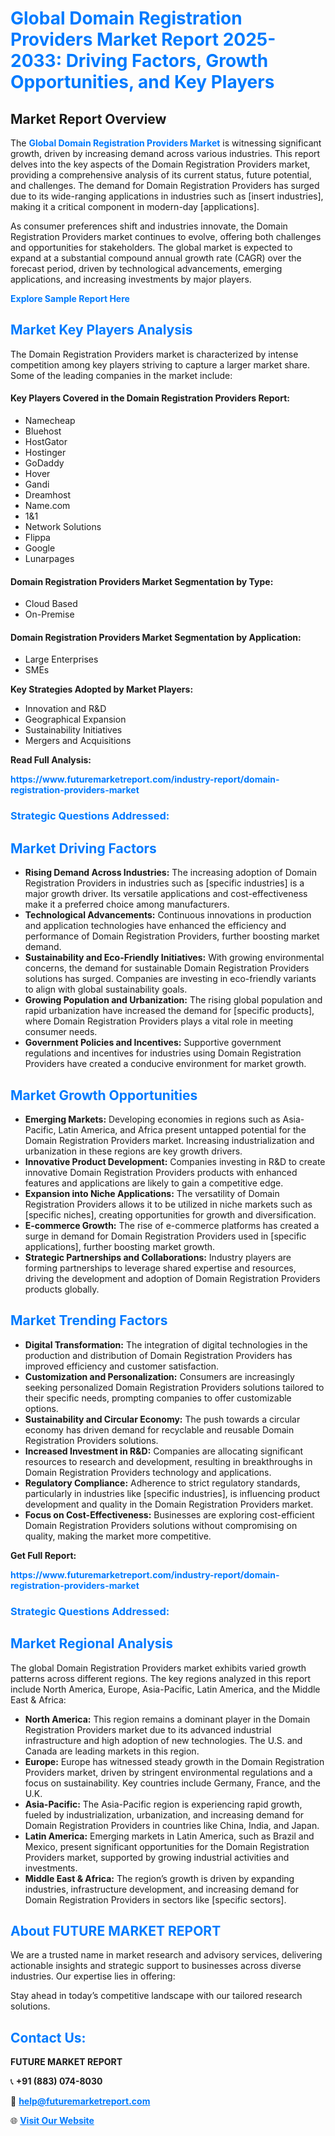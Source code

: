 <h1 style="color: #007BFF;">Global Domain Registration Providers Market Report 2025-2033: Driving Factors, Growth Opportunities, and Key Players</h1>

<section id="overview">
<h2>Market Report Overview</h2>
<p>The <a href="https://www.futuremarketreport.com/industry-report/domain-registration-providers-market" style="color: #007BFF; text-decoration: none;"><strong>Global Domain Registration Providers Market</strong></a> is witnessing significant growth, driven by increasing demand across various industries. This report delves into the key aspects of the Domain Registration Providers market, providing a comprehensive analysis of its current status, future potential, and challenges. The demand for Domain Registration Providers has surged due to its wide-ranging applications in industries such as [insert industries], making it a critical component in modern-day [applications].</p>
<p>As consumer preferences shift and industries innovate, the Domain Registration Providers market continues to evolve, offering both challenges and opportunities for stakeholders. The global market is expected to expand at a substantial compound annual growth rate (CAGR) over the forecast period, driven by technological advancements, emerging applications, and increasing investments by major players.</p>
</section>

<section id="overview">
<p><a href="https://www.futuremarketreport.com/request-sample/reportId=40984" style="color: #007BFF; text-decoration: none;"><strong>Explore Sample Report Here</strong></a></p>
</section>

<section id="key-players">
<h2 style="color: #007BFF;">Market Key Players Analysis</h2>
<p>The Domain Registration Providers market is characterized by intense competition among key players striving to capture a larger market share. Some of the leading companies in the market include:</p>
<h4>Key Players Covered in the Domain Registration Providers Report:</h4>
<ul><li>Namecheap</li><li>Bluehost</li><li>HostGator</li><li>Hostinger</li><li>GoDaddy</li><li>Hover</li><li>Gandi</li><li>Dreamhost</li><li>Name.com</li><li>1&amp;1</li><li>Network Solutions</li><li>Flippa</li><li>Google</li><li>Lunarpages</li></ul>
<h4>Domain Registration Providers Market Segmentation by Type:</h4>
<ul><li>Cloud Based</li><li>On-Premise</li></ul>

<h4>Domain Registration Providers Market Segmentation by Application:</h4>
<ul><li>Large Enterprises</li><li>SMEs</li></ul>
<p><strong>Key Strategies Adopted by Market Players:</strong></p>
<ul>
<li>Innovation and R&D</li>
<li>Geographical Expansion</li>
<li>Sustainability Initiatives</li>
<li>Mergers and Acquisitions</li>
</ul>
</section>

<section>
<p><strong>Read Full Analysis: </strong></p><a href="https://www.futuremarketreport.com/industry-report/domain-registration-providers-market" style="color: #007BFF; text-decoration: none;"><strong>https://www.futuremarketreport.com/industry-report/domain-registration-providers-market</strong></a>
<h3 style="color: #007BFF;">Strategic Questions Addressed:</h3>
</section>

<section id="driving-factors">
<h2 style="color: #007BFF;">Market Driving Factors</h2>
<ul>
<li><strong>Rising Demand Across Industries:</strong> The increasing adoption of Domain Registration Providers in industries such as [specific industries] is a major growth driver. Its versatile applications and cost-effectiveness make it a preferred choice among manufacturers.</li>
<li><strong>Technological Advancements:</strong> Continuous innovations in production and application technologies have enhanced the efficiency and performance of Domain Registration Providers, further boosting market demand.</li>
<li><strong>Sustainability and Eco-Friendly Initiatives:</strong> With growing environmental concerns, the demand for sustainable Domain Registration Providers solutions has surged. Companies are investing in eco-friendly variants to align with global sustainability goals.</li>
<li><strong>Growing Population and Urbanization:</strong> The rising global population and rapid urbanization have increased the demand for [specific products], where Domain Registration Providers plays a vital role in meeting consumer needs.</li>
<li><strong>Government Policies and Incentives:</strong> Supportive government regulations and incentives for industries using Domain Registration Providers have created a conducive environment for market growth.</li>
</ul>
</section>

<section id="growth-opportunities">
<h2 style="color: #007BFF;">Market Growth Opportunities</h2>
<ul>
<li><strong>Emerging Markets:</strong> Developing economies in regions such as Asia-Pacific, Latin America, and Africa present untapped potential for the Domain Registration Providers market. Increasing industrialization and urbanization in these regions are key growth drivers.</li>
<li><strong>Innovative Product Development:</strong> Companies investing in R&D to create innovative Domain Registration Providers products with enhanced features and applications are likely to gain a competitive edge.</li>
<li><strong>Expansion into Niche Applications:</strong> The versatility of Domain Registration Providers allows it to be utilized in niche markets such as [specific niches], creating opportunities for growth and diversification.</li>
<li><strong>E-commerce Growth:</strong> The rise of e-commerce platforms has created a surge in demand for Domain Registration Providers used in [specific applications], further boosting market growth.</li>
<li><strong>Strategic Partnerships and Collaborations:</strong> Industry players are forming partnerships to leverage shared expertise and resources, driving the development and adoption of Domain Registration Providers products globally.</li>
</ul>
</section>

<section id="trending-factors">
<h2 style="color: #007BFF;">Market Trending Factors</h2>
<ul>
<li><strong>Digital Transformation:</strong> The integration of digital technologies in the production and distribution of Domain Registration Providers has improved efficiency and customer satisfaction.</li>
<li><strong>Customization and Personalization:</strong> Consumers are increasingly seeking personalized Domain Registration Providers solutions tailored to their specific needs, prompting companies to offer customizable options.</li>
<li><strong>Sustainability and Circular Economy:</strong> The push towards a circular economy has driven demand for recyclable and reusable Domain Registration Providers solutions.</li>
<li><strong>Increased Investment in R&D:</strong> Companies are allocating significant resources to research and development, resulting in breakthroughs in Domain Registration Providers technology and applications.</li>
<li><strong>Regulatory Compliance:</strong> Adherence to strict regulatory standards, particularly in industries like [specific industries], is influencing product development and quality in the Domain Registration Providers market.</li>
<li><strong>Focus on Cost-Effectiveness:</strong> Businesses are exploring cost-efficient Domain Registration Providers solutions without compromising on quality, making the market more competitive.</li>
</ul>
</section>

<section>
<p><strong>Get Full Report: </strong></p><a href="https://www.futuremarketreport.com/industry-report/domain-registration-providers-market" style="color: #007BFF; text-decoration: none;"><strong>https://www.futuremarketreport.com/industry-report/domain-registration-providers-market</strong></a>
<h3 style="color: #007BFF;">Strategic Questions Addressed:</h3>
</section>


<section id="regional-analysis">
<h2 style="color: #007BFF;">Market Regional Analysis</h2>
<p>The global Domain Registration Providers market exhibits varied growth patterns across different regions. The key regions analyzed in this report include North America, Europe, Asia-Pacific, Latin America, and the Middle East & Africa:</p>
<ul>
<li><strong>North America:</strong> This region remains a dominant player in the Domain Registration Providers market due to its advanced industrial infrastructure and high adoption of new technologies. The U.S. and Canada are leading markets in this region.</li>
<li><strong>Europe:</strong> Europe has witnessed steady growth in the Domain Registration Providers market, driven by stringent environmental regulations and a focus on sustainability. Key countries include Germany, France, and the U.K.</li>
<li><strong>Asia-Pacific:</strong> The Asia-Pacific region is experiencing rapid growth, fueled by industrialization, urbanization, and increasing demand for Domain Registration Providers in countries like China, India, and Japan.</li>
<li><strong>Latin America:</strong> Emerging markets in Latin America, such as Brazil and Mexico, present significant opportunities for the Domain Registration Providers market, supported by growing industrial activities and investments.</li>
<li><strong>Middle East & Africa:</strong> The region’s growth is driven by expanding industries, infrastructure development, and increasing demand for Domain Registration Providers in sectors like [specific sectors].</li>
</ul>
</section>

<footer>
<h2 style="color: #007BFF;">About FUTURE MARKET REPORT</h2>
<p>We are a trusted name in market research and advisory services, delivering actionable insights and strategic support to businesses across diverse industries. Our expertise lies in offering:</p>

<p>Stay ahead in today’s competitive landscape with our tailored research solutions.</p>

<h2 style="color: #007BFF;">Contact Us:</h2>
<p><strong>FUTURE MARKET REPORT</strong></p>
<p>📞 <strong>+91 (883) 074-8030</strong></p>
<p>📧 <strong><a href="mailto:help@futuremarketreport.com" style="color: #007BFF;">help@futuremarketreport.com</a></strong></p>
<p>🌐 <strong><a href="https://www.futuremarketreport.com/" style="color: #007BFF;">Visit Our Website</a></strong></p>
</footer>